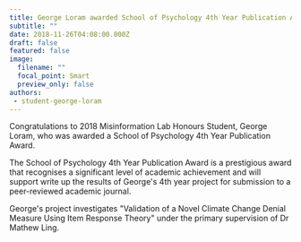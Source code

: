 ```yaml
---
title: George Loram awarded School of Psychology 4th Year Publication Award
subtitle: ""
date: 2018-11-26T04:08:00.000Z
draft: false
featured: false
image:
  filename: ""
  focal_point: Smart
  preview_only: false
authors:
 - student-george-loram
---
```

Congratulations to 2018 Misinformation Lab Honours Student, George Loram, who was awarded a School of Psychology 4th Year Publication Award.

The School of Psychology 4th Year Publication Award is a prestigious award that recognises a significant level of academic achievement and will support write up the results of George's 4th year project for submission to a peer-reviewed academic journal.

George's project investigates "Validation of a Novel Climate Change Denial Measure Using Item Response Theory" under the primary supervision of Dr Mathew Ling.
